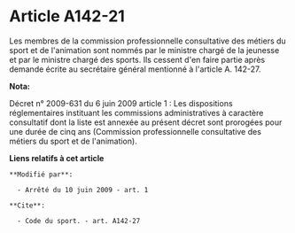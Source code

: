 # Article A142-21

Les membres de la commission professionnelle consultative des métiers du sport et de l'animation sont nommés par le ministre
chargé de la jeunesse et par le ministre chargé des sports. Ils cessent d'en faire partie après demande écrite au secrétaire
général mentionné à l'article A. 142-27.

**Nota:**

Décret n° 2009-631 du 6 juin 2009 article 1 : Les dispositions réglementaires instituant les commissions administratives à
caractère consultatif dont la liste est annexée au présent décret sont prorogées pour une durée de cinq ans (Commission
professionnelle consultative des métiers du sport et de l'animation).

**Liens relatifs à cet article**

	**Modifié par**:

	  - Arrêté du 10 juin 2009 - art. 1

	**Cite**:

	  - Code du sport. - art. A142-27
